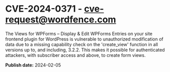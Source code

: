 # CVE-2024-0371 - cve-request@wordfence.com

The Views for WPForms – Display & Edit WPForms Entries on your site frontend plugin for WordPress is vulnerable to unauthorized modification of data due to a missing capability check on the 'create_view' function in all versions up to, and including, 3.2.2. This makes it possible for authenticated attackers, with subscriber access and above, to create form views.

**Publish date:** 2024-02-05
